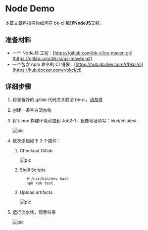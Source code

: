 # Node Demo

本篇文章将指导你如何在 bk-ci 编译**NodeJS**工程。

## 准备材料 <a id="&#x51C6;&#x5907;&#x6750;&#x6599;"></a>

* 一个 NodeJS 工程：[https://gitlab.com/bk-ci/gs-maven.git](https://gitlab.com/bk-ci/gs-maven.git)
* 一个包含 npm 命令的 CI 镜像：[https://hub.docker.com/r/bkci/ci](https://hub.docker.com/r/bkci/ci)

## 详细步骤 <a id="&#x8BE6;&#x7EC6;&#x6B65;&#x9AA4;"></a>

1. 将准备好的 gitlab 代码库关联至 bk-ci，[请参考](../link-first-repo.md)
2. 创建一条空白流水线
3. 将 Linux 构建环境添加到 Job2-1，镜像地址填写：bkci/ci:latest 
   
   ![pic](https://bkdocs-1252002024.file.myqcloud.com/ZH/6.0/%E6%8C%81%E7%BB%AD%E9%9B%86%E6%88%90%E5%B9%B3%E5%8F%B0/%E4%BA%A7%E5%93%81%E7%99%BD%E7%9A%AE%E4%B9%A6/assets/examples_java_1.png)

4. 依次添加如下 3 个插件： 
   1. Checkout Gitlab 
   
      ![pic](https://bkdocs-1252002024.file.myqcloud.com/ZH/6.0/%E6%8C%81%E7%BB%AD%E9%9B%86%E6%88%90%E5%B9%B3%E5%8F%B0/%E4%BA%A7%E5%93%81%E7%99%BD%E7%9A%AE%E4%B9%A6/assets/quickstart_4.png) 

   2. Shell Scripts

      ```text
         #!/usr/bin/env bash
         npm run test
      ```

   3. Upload artifacts 
   
      ![pic](https://bkdocs-1252002024.file.myqcloud.com/ZH/6.0/%E6%8C%81%E7%BB%AD%E9%9B%86%E6%88%90%E5%B9%B3%E5%8F%B0/%E4%BA%A7%E5%93%81%E7%99%BD%E7%9A%AE%E4%B9%A6/assets/examples_node_1.png)

5. 运行流水线，观察结果 
   
   ![pic](https://bkdocs-1252002024.file.myqcloud.com/ZH/6.0/%E6%8C%81%E7%BB%AD%E9%9B%86%E6%88%90%E5%B9%B3%E5%8F%B0/%E4%BA%A7%E5%93%81%E7%99%BD%E7%9A%AE%E4%B9%A6/assets/examples_node_2.png)

